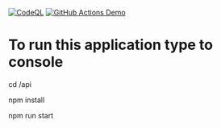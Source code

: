 [![CodeQL](https://github.com/Predrag/Javascript-Sandbox/actions/workflows/codeql-analysis.yml/badge.svg?branch=develop)](https://github.com/Predrag/Javascript-Sandbox/actions/workflows/codeql-analysis.yml)
[![GitHub Actions Demo](https://github.com/Predrag/Javascript-Sandbox/actions/workflows/github-actions-demo.yml/badge.svg)](https://github.com/Predrag/Javascript-Sandbox/actions/workflows/github-actions-demo.yml)
# To run this application type to console
cd /api

npm install

npm run start
